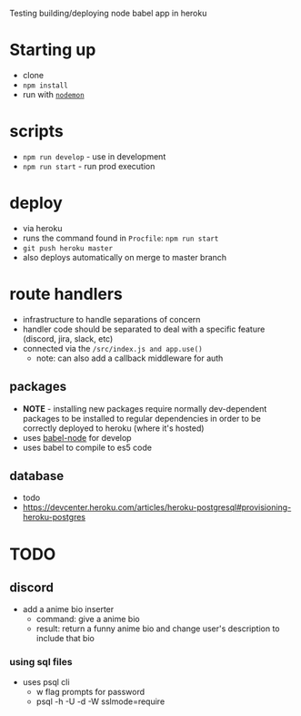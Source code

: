 Testing building/deploying node babel app in heroku


# Starting up
- clone
- `npm install`
- run with [`nodemon`](https://github.com/remy/nodemon)


# scripts
- `npm run develop` - use in development
- `npm run start` - run prod execution


# deploy
- via heroku
- runs the command found in `Procfile`: `npm run start`
- `git push heroku master`
- also deploys automatically on merge to master branch


# route handlers
- infrastructure to handle separations of concern
- handler code should be separated to deal with a specific feature (discord, jira, slack, etc)
- connected via the `/src/index.js and app.use()`
  - note: can also add a callback middleware for auth

## packages
- **NOTE** - installing new packages require normally dev-dependent packages to be installed to regular dependencies in order to be correctly deployed to heroku (where it's hosted)
- uses [babel-node](https://babeljs.io/docs/en/next/babel-node.html) for develop
- uses babel to compile to es5 code


## database
- todo
- https://devcenter.heroku.com/articles/heroku-postgresql#provisioning-heroku-postgres


# TODO

## discord
  - add a anime bio inserter
    - command: give <user> a anime bio
    - result: return a funny anime bio and change user's description to include that bio
### using sql files
- uses psql cli
  - w flag prompts for password
  - psql -h <HOST> -U <USER> -d <DATABASE> -W sslmode=require

